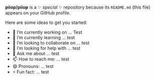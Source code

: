 
**piiop/piiop** is a ✨ _special_ ✨ repository because its `README.md` (this file) appears on your GitHub profile.

Here are some ideas to get you started:

- 🔭 I’m currently working on ... Test
- 🌱 I’m currently learning ... test
- 👯 I’m looking to collaborate on ... test
- 🤔 I’m looking for help with ... test
- 💬 Ask me about ... test
- 📫 How to reach me: ... test
- 😄 Pronouns: ... test
- ⚡ Fun fact: ... test


